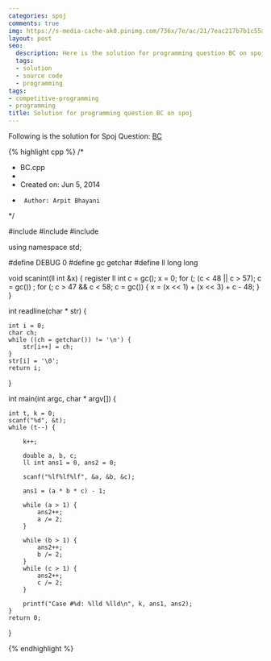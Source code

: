 ```yaml
---
categories: spoj
comments: true
img: https://s-media-cache-ak0.pinimg.com/736x/7e/ac/21/7eac217b7b1c55ab7fd56758e4e181be.jpg
layout: post
seo:
  description: Here is the solution for programming question BC on spoj
  tags:
  - solution
  - source code
  - programming
tags:
- competitive-programming
- programming
title: Solution for programming question BC on spoj
---
```


Following is the solution for Spoj Question: [BC](http://www.spoj.com/problems/BC/)

{% highlight cpp %}
/*
 * BC.cpp
 *
 *  Created on: Jun 5, 2014
 *      Author: Arpit Bhayani
 */

#include <cstdio>
#include <cstdlib>
#include <iostream>

using namespace std;

#define DEBUG 0
#define gc getchar
#define ll long long

void scanint(ll int &x) {
	register ll int c = gc();
	x = 0;
	for (; (c < 48 || c > 57); c = gc())
		;
	for (; c > 47 && c < 58; c = gc()) {
		x = (x << 1) + (x << 3) + c - 48;
	}
}

int readline(char * str) {

	int i = 0;
	char ch;
	while ((ch = getchar()) != '\n') {
		str[i++] = ch;
	}
	str[i] = '\0';
	return i;
}

int main(int argc, char * argv[]) {

	int t, k = 0;
	scanf("%d", &t);
	while (t--) {

		k++;

		double a, b, c;
		ll int ans1 = 0, ans2 = 0;

		scanf("%lf%lf%lf", &a, &b, &c);

		ans1 = (a * b * c) - 1;

		while (a > 1) {
			ans2++;
			a /= 2;
		}

		while (b > 1) {
			ans2++;
			b /= 2;
		}
		while (c > 1) {
			ans2++;
			c /= 2;
		}

		printf("Case #%d: %lld %lld\n", k, ans1, ans2);
	}
	return 0;
}

{% endhighlight %}